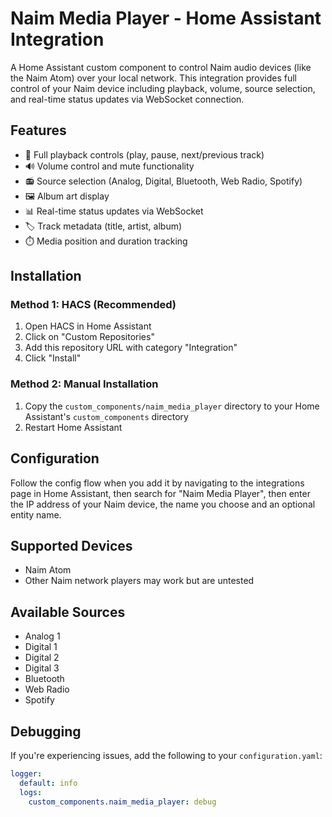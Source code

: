 # Naim Media Player - Home Assistant Integration

A Home Assistant custom component to control Naim audio devices (like the Naim Atom) over your local network. This integration provides full control of your Naim device including playback, volume, source selection, and real-time status updates via WebSocket connection.

## Features

- 🎵 Full playback controls (play, pause, next/previous track)
- 🔊 Volume control and mute functionality
- 📻 Source selection (Analog, Digital, Bluetooth, Web Radio, Spotify)
- 🖼️ Album art display
- 📊 Real-time status updates via WebSocket
- 🏷️ Track metadata (title, artist, album)
- ⏱️ Media position and duration tracking

## Installation

### Method 1: HACS (Recommended)

1. Open HACS in Home Assistant
2. Click on "Custom Repositories"
3. Add this repository URL with category "Integration"
4. Click "Install"

### Method 2: Manual Installation

1. Copy the `custom_components/naim_media_player` directory to your Home Assistant's `custom_components` directory
2. Restart Home Assistant

## Configuration

Follow the config flow when you add it by navigating to the integrations page in Home Assistant, then search for "Naim Media Player", then enter the IP address of your Naim device, the name you choose and an optional entity name.


## Supported Devices

- Naim Atom
- Other Naim network players may work but are untested

## Available Sources

- Analog 1
- Digital 1
- Digital 2
- Digital 3
- Bluetooth
- Web Radio
- Spotify

## Debugging

If you're experiencing issues, add the following to your `configuration.yaml`:

```yaml
logger:
  default: info
  logs:
    custom_components.naim_media_player: debug
```
